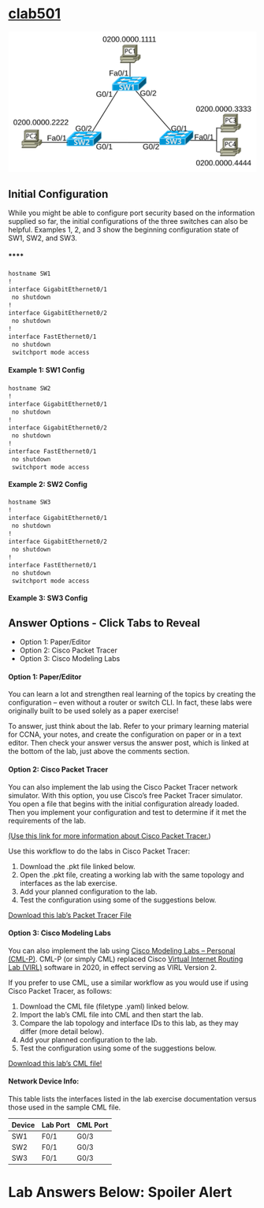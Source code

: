 # [clab501](https://www.certskills.com/clab501/)

![](../images/clab501_img1.svg)

## Initial Configuration

While you might be able to configure port security based on the information supplied so far, the initial configurations of the three switches can also be helpful. Examples 1, 2, and 3 show the beginning configuration state of SW1, SW2, and SW3.

####  **** 

    hostname SW1
    !
    interface GigabitEthernet0/1
     no shutdown
    !
    interface GigabitEthernet0/2
     no shutdown
    !
    interface FastEthernet0/1
     no shutdown
     switchport mode access

#### **Example 1: SW1 Config**

#### 

    hostname SW2
    !
    interface GigabitEthernet0/1
     no shutdown
    !
    interface GigabitEthernet0/2
     no shutdown
    !
    interface FastEthernet0/1
     no shutdown
     switchport mode access

#### Example 2: SW2 Config

    hostname SW3
    !
    interface GigabitEthernet0/1
     no shutdown
    !
    interface GigabitEthernet0/2
     no shutdown
    !
    interface FastEthernet0/1
     no shutdown
     switchport mode access

#### **Example 3: SW3 Config**

## Answer Options - Click Tabs to Reveal

- Option 1: Paper/Editor
- Option 2: Cisco Packet Tracer
- Option 3: Cisco Modeling Labs

#### Option 1: Paper/Editor

You can learn a lot and strengthen real learning of the topics by creating the configuration – even without a router or switch CLI. In fact, these labs were originally built to be used solely as a paper exercise!

To answer, just think about the lab. Refer to your primary learning material for CCNA, your notes, and create the configuration on paper or in a text editor. Then check your answer versus the answer post, which is linked at the bottom of the lab, just above the comments section.

#### Option 2: Cisco Packet Tracer

You can also implement the lab using the Cisco Packet Tracer network simulator. With this option, you use Cisco’s free Packet Tracer simulator. You open a file that begins with the initial configuration already loaded. Then you implement your configuration and test to determine if it met the requirements of the lab.

[(Use this link for more information about Cisco Packet Tracer.](https://www.certskills.com/packettracer))

Use this workflow to do the labs in Cisco Packet Tracer:

1. Download the .pkt file linked below.
2. Open the .pkt file, creating a working lab with the same topology and interfaces as the lab exercise.
3. Add your planned configuration to the lab.
4. Test the configuration using some of the suggestions below.

[Download this lab’s Packet Tracer File](https://files.certskills.com/virl/clab501.pkt)

#### Option 3: Cisco Modeling Labs

You can also implement the lab using [Cisco Modeling Labs – Personal (CML-P)](https://developer.cisco.com/modeling-labs/). CML-P (or simply CML) replaced Cisco [Virtual Internet Routing Lab (VIRL)](https://virl.cisco.com/) software in 2020, in effect serving as VIRL Version 2.

If you prefer to use CML, use a similar workflow as you would use if using Cisco Packet Tracer, as follows:

1. Download the CML file (filetype .yaml) linked below.
2. Import the lab’s CML file into CML and then start the lab.
3. Compare the lab topology and interface IDs to this lab, as they may differ (more detail below).
4. Add your planned configuration to the lab.
5. Test the configuration using some of the suggestions below.

[Download this lab’s CML file!](https://files.certskills.com/virl/clab501.yaml)

#### Network Device Info:

This table lists the interfaces listed in the lab exercise documentation versus those used in the sample CML file.

| **Device** | **Lab Port** | **CML Port** |
| --- | --- | --- |
| SW1 | F0/1 | G0/3 |
| SW2 | F0/1 | G0/3 |
| SW3 | F0/1 | G0/3 |

# Lab Answers Below: Spoiler Alert
